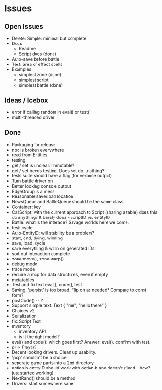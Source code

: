# Issues

## Open Issues

* Delete: Simple: minimal but complete
* Docs
  * Readme
  * Script docs (done)
* Auto-save before battle
* Test: area of effect spells
* Examples:
  * simplest zone (done)
  * simplest script
  * simplest battle (done)

## Ideas / Icebox

* error if calling random in eval() or test()
* multi-threaded driver

## Done

* Packaging for release
* npc is broken everywhere
* read from Entities
* testing
* get / set is unclear. Immutable?
* get / set needs testing. Does set do...nothing?
* tests suite should have a flag (for verbose output)
* Turn battle driver on
* Better looking console output
* EdgeGroup is a mess
* Reasonable save/load location
* NewsQueue and BattleQueue should be the same class
* Container: key
* CallScript: with the current approach to Script (sharing a table) does this do anything?
  It barely does - scriptID vs. entityID
* Battle: what is the interace? Savage worlds here we come.
* test: cycle
* Auto-EntityID: will stability be a problem?
* start, end, dying, winning
* save, load, cycle
* save everything & warn on generated IDs
* sort out interaction complete
* zone:move(), zone:warp()
* debug mode
* trace mode
* require a map for data structures, even if empty
* metatables
* Test and fix text eval(), code(), test
* Saving. 'persist' is too broad. Flip on as needed? Compare to const form?
* postCode() -- ?
* Support simple text: Text { "me", "hello there" }
* Choices v2
* Serialization
* fix: Script Text
* inventory
  * inventory API
  * is it the right model?
* eval() and code(): which goes first? Answer: eval(). confirm with test.
* pl -> Player?
* Decent looking drivers. Clean up usability.
* 'pop' shouldn't be a choice
* seperate game parts into a 2nd directory
* action.b.entityID should work with action.b and doesn't (fixed - how? just started working)
* NextRand() should be a method
* Drivers: start somewhere sane
